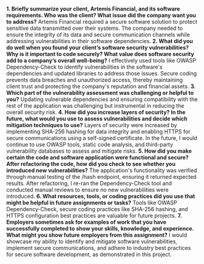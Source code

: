 **1.	Briefly summarize your client, Artemis Financial, and its software requirements. Who was the client? What issue did the company want you to address?**
Artemis Financial required a secure software solution to protect sensitive data transmitted over their systems. The company needed to ensure the integrity of its data and secure communication channels while addressing vulnerabilities in their software dependencies.
**2.	What did you do well when you found your client’s software security vulnerabilities? Why is it important to code securely? What value does software security add to a company’s overall well-being?**
I effectively used tools like OWASP Dependency-Check to identify vulnerabilities in the software's dependencies and updated libraries to address those issues. Secure coding prevents data breaches and unauthorized access, thereby maintaining client trust and protecting the company's reputation and financial assets.
**3.	Which part of the vulnerability assessment was challenging or helpful to you?**
Updating vulnerable dependencies and ensuring compatibility with the rest of the application was challenging but instrumental in reducing the overall security risk.
**4.	How did you increase layers of security? In the future, what would you use to assess vulnerabilities and decide which mitigation techniques to use?**
Layers of security were increased by implementing SHA-256 hashing for data integrity and enabling HTTPS for secure communications using a self-signed certificate. In the future, I would continue to use OWASP tools, static code analysis, and third-party vulnerability databases to assess and mitigate risks.
**5.	How did you make certain the code and software application were functional and secure? After refactoring the code, how did you check to see whether you introduced new vulnerabilities?**
The application's functionality was verified through manual testing of the /hash endpoint, ensuring it returned expected results. After refactoring, I re-ran the Dependency-Check tool and conducted manual reviews to ensure no new vulnerabilities were introduced.
**6.	What resources, tools, or coding practices did you use that might be helpful in future assignments or tasks?**
Tools like OWASP Dependency-Check, secure coding practices like SHA-256 hashing, and HTTPS configuration best practices are valuable for future projects.
**7.	Employers sometimes ask for examples of work that you have successfully completed to show your skills, knowledge, and experience. What might you show future employers from this assignment?**
I would showcase my ability to identify and mitigate software vulnerabilities, implement secure communications, and adhere to industry best practices for secure software development, as demonstrated in this project.
